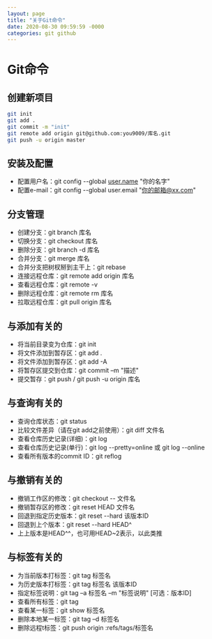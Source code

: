 ```yaml
---
layout: page
title: "关于Git命令"
date: 2020-08-30 09:59:59 -0000
categories: git github
---
```


# Git命令

## 创建新项目
```bash
git init
git add .
git commit -m "init"
git remote add origin git@github.com:you9009/库名.git
git push -u origin master
```

## 安装及配置

- 配置用户名：git config --global [user.name](http://user.name) "你的名字"
- 配置e-mail：git config --global user.email "你的邮箱@xx.com"


## 分支管理

- 创建分支：git branch 库名
- 切换分支：git checkout 库名
- 删除分支：git branch -d 库名
- 合并分支：git merge 库名
- 合并分支把树杈掰到主干上：git rebase
- 连接远程仓库：git remote add origin 库名
- 查看远程仓库：git remote -v
- 删除远程仓库：git remote rm 库名
- 拉取远程仓库：git pull origin 库名

## 与添加有关的

- 将当前目录变为仓库：git init
- 将文件添加到暂存区：git add .
- 将文件添加到暂存区：git add -A
- 将暂存区提交到仓库：git commit –m "描述"
- 提交暂存：git push / git push -u origin 库名

## 与查询有关的

- 查询仓库状态：git status
- 比较文件差异（请在git add之前使用）：git diff 文件名
- 查看仓库历史记录(详细)：git log
- 查看仓库历史记录(单行)：git log --pretty=online 或 git log --online
- 查看所有版本的commit ID：git reflog



## 与撤销有关的

- 撤销工作区的修改：git checkout -- 文件名
- 撤销暂存区的修改：git reset HEAD 文件名
- 回退到指定历史版本：git reset --hard 该版本ID
- 回退到上个版本：git reset --hard HEAD^
- 上上版本是HEAD^^，也可用HEAD~2表示，以此类推


## 与标签有关的

- 为当前版本打标签：git tag 标签名
- 为历史版本打标签：git tag 标签名 该版本ID
- 指定标签说明：git tag –a 标签名 –m "标签说明" [可选：版本ID]
- 查看所有标签：git tag
- 查看某一标签：git show 标签名
- 删除本地某一标签：git tag –d 标签名
- 删除远程t标签：git push origin :refs/tags/标签名

